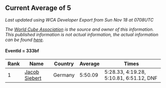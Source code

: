 ## Current Average of 5

*Last updated using WCA Developer Export from Sun Nov 18 at 0708UTC*

*The [World Cube Association](https://www.worldcubeassociation.org) is the source and owner of this information. This published information is not actual information, the actual information can be found [here](https://www.worldcubeassociation.org/results).*

#### EventId = 333bf

|Rank|Name|Country|Average|Times|  
|--|--|--|--|--|  
|1|[Jacob Siebert](https://www.worldcubeassociation.org/persons/2017SIEB03)|Germany|5:50.09|5:28.33, 4:19.28, 5:10.81, 6:51.12, DNF|  
